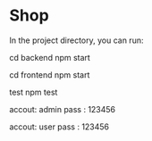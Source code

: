 # Shop

In the project directory, you can run:

cd backend
npm start

cd frontend 
npm start

test 
npm test

accout: admin
pass : 123456

accout: user
pass : 123456